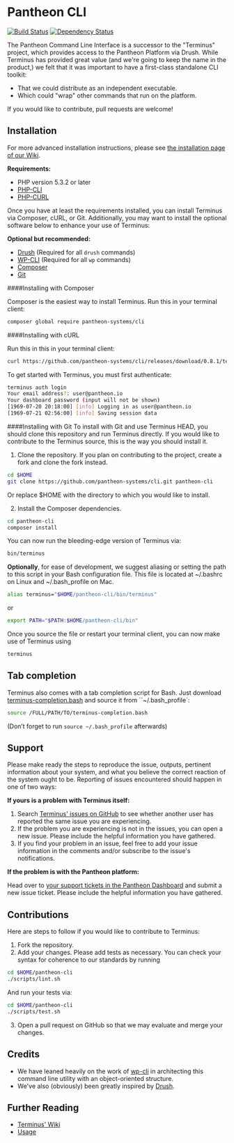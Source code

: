 Pantheon CLI
============

[![Build Status](https://travis-ci.org/pantheon-systems/cli.svg?branch=master)](https://travis-ci.org/pantheon-systems/cli) [![Dependency Status](https://gemnasium.com/pantheon-systems/cli.svg)](https://gemnasium.com/pantheon-systems/cli)

The Pantheon Command Line Interface is a successor to the "Terminus" project, which provides access to the Pantheon Platform via Drush. While Terminus has provided great value (and we're going to keep the name in the product,) we felt that it was important to have a first-class standalone CLI toolkit:

- That we could distribute as an independent executable.
- Which could "wrap" other commands that run on the platform.

If you would like to contribute, pull requests are welcome!

Installation
------------
For more advanced installation instructions, please see [the installation page of our Wiki](https://github.com/pantheon-systems/cli/wiki/Installation).

**Requirements:**
- PHP version 5.3.2 or later
- [PHP-CLI](http://www.php-cli.com/)
- [PHP-CURL](http://php.net/manual/en/curl.setup.php)

Once you have at least the requirements installed, you can install Terminus via Composer, cURL, or Git. Additionally, you may want to install the optional software below to enhance your use of Terminus:

**Optional but recommended:**
- [Drush](http://docs.drush.org/en/master/install/) (Required for all `drush` commands)
- [WP-CLI](http://wp-cli.org/) (Required for all `wp` commands)
- [Composer](https://getcomposer.org/doc/00-intro.md)
- [Git](https://help.github.com/articles/set-up-git/)

####Installing with Composer

Composer is the easiest way to install Terminus. Run this in your terminal client:
```bash
composer global require pantheon-systems/cli
```

####Installing with cURL

Run this in this in your terminal client:
```bash
curl https://github.com/pantheon-systems/cli/releases/download/0.8.1/terminus.phar -L -o /usr/local/bin/terminus && chmod +x /usr/local/bin/terminus
```

To get started with Terminus, you must first authenticate:
```bash
terminus auth login
Your email address?: user@pantheon.io
Your dashboard password (input will not be shown)
[1969-07-20 20:18:00] [info] Logging in as user@pantheon.io
[1969-07-21 02:56:00] [info] Saving session data
```

####Installing with Git
To install with Git and use Terminus HEAD, you should clone this repository and run Terminus directly. If you would like to contribute to the Terminus source, this is the way you should install it.

1. Clone the repository. If you plan on contributing to the project, create a fork and clone the fork instead.
  ```bash
  cd $HOME
  git clone https://github.com/pantheon-systems/cli.git pantheon-cli
  ```
Or replace $HOME with the directory to which you would like to install.

2. Install the Composer dependencies.
  ```bash
  cd pantheon-cli
  composer install
  ```
You can now run the bleeding-edge version of Terminus via:
  ```bash
  bin/terminus
  ```

**Optionally**, for ease of development, we suggest aliasing or setting the path to this script in your Bash configuration file. This file is located at ~/.bashrc on Linux and ~/.bash_profile on Mac.
```bash
alias terminus="$HOME/pantheon-cli/bin/terminus"
```
or
```bash
export PATH="$PATH:$HOME/pantheon-cli/bin"
```
Once you source the file or restart your terminal client, you can now make use of Terminus using
```bash
terminus
```

Tab completion
--------------
Terminus also comes with a tab completion script for Bash. Just download [terminus-completion.bash](https://github.com/pantheon-systems/cli/blob/master/utils/terminus-completion.bash) and source it from ``~/.bash_profile`:

```bash
source /FULL/PATH/TO/terminus-completion.bash
```

(Don’t forget to run `source ~/.bash_profile` afterwards)

Support
------------
Please make ready the steps to reproduce the issue, outputs, pertinent information about your system, and what you believe the correct reaction of the system ought to be. Reporting of issues encountered should happen in one of two ways:

**If yours is a problem with Terminus itself:**

1. Search [Terminus' issues on GitHub](https://github.com/pantheon-systems/cli/issues) to see whether another user has reported the same issue you are experiencing.
2. If the problem you are experiencing is not in the issues, you can open a new issue. Please include the helpful information you have gathered.
3. If you find your problem in an issue, feel free to add your issue information in the comments and/or subscribe to the issue's notifications.

**If the problem is with the Pantheon platform:**

Head over to [your support tickets in the Pantheon Dashboard](https://dashboard.pantheon.io/users/#support) and submit a new issue ticket. Please include the helpful information you have gathered.

Contributions
------------
Here are steps to follow if you would like to contribute to Terminus:

1. Fork the repository.
2. Add your changes. Please add tests as necessary. You can check your syntax for coherence to our standards by running
  ```bash
  cd $HOME/pantheon-cli
  ./scripts/lint.sh
  ```
And run your tests via:
  ```bash
  cd $HOME/pantheon-cli
  ./scripts/test.sh
  ```

3. Open a pull request on GitHub so that we may evaluate and merge your changes.

Credits
------------
* We have leaned heavily on the work of [wp-cli](http://wp-cli.org/) in architecting this command line utility with an object-oriented structure.
* We've also (obviously) been greatly inspired by [Drush](http://drush.ws/).

Further Reading
------------
* [Terminus' Wiki](https://github.com/pantheon-systems/cli/wiki)
* [Usage](https://github.com/pantheon-systems/cli/wiki/Usage)
